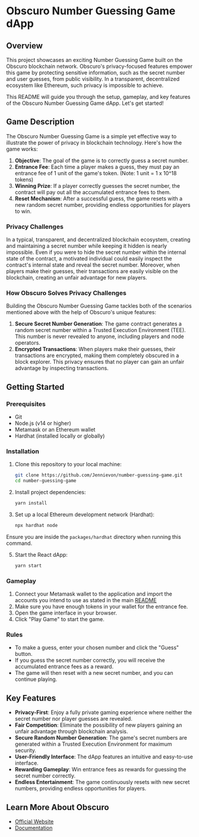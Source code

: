 # Obscuro Number Guessing Game dApp

## Overview

This project showcases an exciting Number Guessing Game built on the Obscuro blockchain network. Obscuro's privacy-focused features empower this game by protecting sensitive information, such as the secret number and user guesses, from public visibility. In a transparent, decentralized ecosystem like Ethereum, such privacy is impossible to achieve.

This README will guide you through the setup, gameplay, and key features of the Obscuro Number Guessing Game dApp. Let's get started!

## Game Description

The Obscuro Number Guessing Game is a simple yet effective way to illustrate the power of privacy in blockchain technology. Here's how the game works:

1. **Objective**: The goal of the game is to correctly guess a secret number.
2. **Entrance Fee**: Each time a player makes a guess, they must pay an entrance fee of 1 unit of the game's token. (Note: 1 unit = 1 x 10^18 tokens)
3. **Winning Prize**: If a player correctly guesses the secret number, the contract will pay out all the accumulated entrance fees to them.
4. **Reset Mechanism**: After a successful guess, the game resets with a new random secret number, providing endless opportunities for players to win.

### Privacy Challenges

In a typical, transparent, and decentralized blockchain ecosystem, creating and maintaining a secret number while keeping it hidden is nearly impossible. Even if you were to hide the secret number within the internal state of the contract, a motivated individual could easily inspect the contract's internal state and reveal the secret number. Moreover, when players make their guesses, their transactions are easily visible on the blockchain, creating an unfair advantage for new players.

### How Obscuro Solves Privacy Challenges

Building the Obscuro Number Guessing Game tackles both of the scenarios mentioned above with the help of Obscuro's unique features:

1. **Secure Secret Number Generation**: The game contract generates a random secret number within a Trusted Execution Environment (TEE). This number is never revealed to anyone, including players and node operators.
2. **Encrypted Transactions**: When players make their guesses, their transactions are encrypted, making them completely obscured in a block explorer. This privacy ensures that no player can gain an unfair advantage by inspecting transactions.

## Getting Started

### Prerequisites

- Git
- Node.js (v14 or higher)
- Metamask or an Ethereum wallet
- Hardhat (installed locally or globally)

### Installation

1. Clone this repository to your local machine:

   ```bash
   git clone https://github.com/Jennievon/number-guessing-game.git
   cd number-guessing-game
   ```

2. Install project dependencies:

   ```bash
   yarn install
   ```

3. Set up a local Ethereum development network (Hardhat):

   ```bash
   npx hardhat node
   ```

Ensure you are inside the `packages/hardhat` directory when running this command.

5. Start the React dApp:

   ```bash
   yarn start
   ```

### Gameplay

1. Connect your Metamask wallet to the application and import the accounts you intend to use as stated in the main [README](https://github.com/Jennievon/number-guessing-game/blob/main/README.md) 
2. Make sure you have enough tokens in your wallet for the entrance fee.
3. Open the game interface in your browser.
4. Click "Play Game" to start the game.

### Rules

- To make a guess, enter your chosen number and click the "Guess" button.
- If you guess the secret number correctly, you will receive the accumulated entrance fees as a reward.
- The game will then reset with a new secret number, and you can continue playing.

## Key Features

- **Privacy-First**: Enjoy a fully private gaming experience where neither the secret number nor player guesses are revealed.
- **Fair Competition**: Eliminate the possibility of new players gaining an unfair advantage through blockchain analysis.
- **Secure Random Number Generation**: The game's secret numbers are generated within a Trusted Execution Environment for maximum security.
- **User-Friendly Interface**: The dApp features an intuitive and easy-to-use interface.
- **Rewarding Gameplay**: Win entrance fees as rewards for guessing the secret number correctly.
- **Endless Entertainment**: The game continuously resets with new secret numbers, providing endless opportunities for players.

## Learn More About Obscuro

- [Official Website](https://obscu.ro)
- [Documentation](https://docs.obscu.ro)